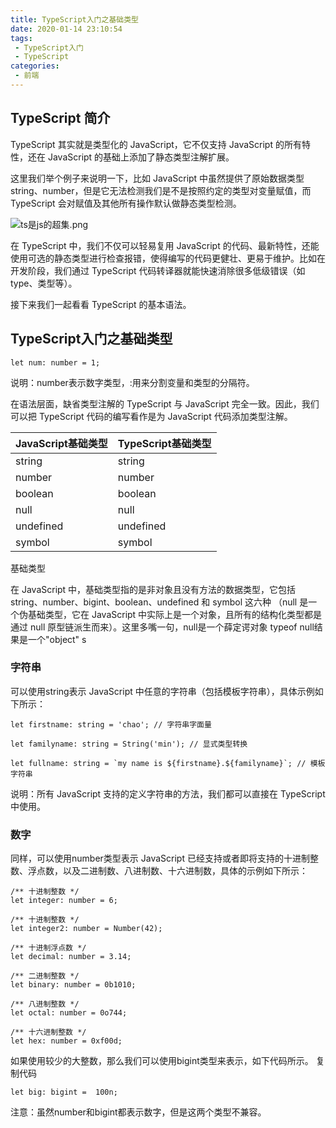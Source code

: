 ```yaml
---
title: TypeScript入门之基础类型
date: 2020-01-14 23:10:54
tags:
 - TypeScript入门 
 - TypeScript 
categories:
 - 前端
---
```



## TypeScript 简介

TypeScript 其实就是类型化的 JavaScript，它不仅支持 JavaScript 的所有特性，还在 JavaScript 的基础上添加了静态类型注解扩展。

这里我们举个例子来说明一下，比如 JavaScript 中虽然提供了原始数据类型 string、number，但是它无法检测我们是不是按照约定的类型对变量赋值，而 TypeScript 会对赋值及其他所有操作默认做静态类型检测。

![ts是js的超集.png](https://i.loli.net/2021/08/02/nBtZfQIwSaugohP.png)


在 TypeScript 中，我们不仅可以轻易复用 JavaScript 的代码、最新特性，还能使用可选的静态类型进行检查报错，使得编写的代码更健壮、更易于维护。比如在开发阶段，我们通过 TypeScript 代码转译器就能快速消除很多低级错误（如 type、类型等）。

接下来我们一起看看 TypeScript 的基本语法。
## TypeScript入门之基础类型


    let num: number = 1;
说明：number表示数字类型，:用来分割变量和类型的分隔符。

在语法层面，缺省类型注解的 TypeScript 与 JavaScript 完全一致。因此，我们可以把 TypeScript 代码的编写看作是为 JavaScript 代码添加类型注解。

| JavaScript基础类型 | TypeScript基础类型 |
| ---- | ---- |
| string | string |
| number | number |
| boolean | boolean |
| null | null |
| undefined | undefined |
| symbol | symbol |

基础类型

在 JavaScript 中，基础类型指的是非对象且没有方法的数据类型，它包括 string、number、bigint、boolean、undefined 和 symbol 这六种 （null 是一个伪基础类型，它在 JavaScript 中实际上是一个对象，且所有的结构化类型都是通过 null 原型链派生而来）。这里多嘴一句，null是一个薛定谔对象 typeof null结果是一个"object"
s
### 字符串

可以使用string表示 JavaScript 中任意的字符串（包括模板字符串），具体示例如下所示：

    let firstname: string = 'chao'; // 字符串字面量

    let familyname: string = String('min'); // 显式类型转换

    let fullname: string = `my name is ${firstname}.${familyname}`; // 模板字符串

说明：所有 JavaScript 支持的定义字符串的方法，我们都可以直接在 TypeScript 中使用。

### 数字

同样，可以使用number类型表示 JavaScript 已经支持或者即将支持的十进制整数、浮点数，以及二进制数、八进制数、十六进制数，具体的示例如下所示：

    /** 十进制整数 */
    let integer: number = 6;

    /** 十进制整数 */
    let integer2: number = Number(42);

    /** 十进制浮点数 */
    let decimal: number = 3.14;

    /** 二进制整数 */
    let binary: number = 0b1010;

    /** 八进制整数 */
    let octal: number = 0o744;

    /** 十六进制整数 */
    let hex: number = 0xf00d;

如果使用较少的大整数，那么我们可以使用bigint类型来表示，如下代码所示。
复制代码

    let big: bigint =  100n;

注意：虽然number和bigint都表示数字，但是这两个类型不兼容。